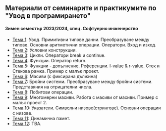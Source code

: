 ## Материали от семинарите и практикумите по "Увод в програмирането"
#### Зимен семестър 2023/2024, спец. Софтуерно инженерство

- [Тема 1](./Sem.%2001): Увод. Примитивни типове данни. Преобразуване между типове. Основни аритметични операции. Оператори. Вход и изход.
- [Тема 2](./Sem.%2002): Условни конструкции.
- [Тема 3](./Sem.%2003): Цикли. Оператори break и continue.
- [Тема 4](./Sem.%2004): Функции. Оператор return.
- [Тема 5](./Sem.%2005): Функции - допълнение. Референции. l-value & r-value. Стек и Стекова рамка. Пример с малък проект.
- [Тема 6](./Sem.%2006): Масиви (с фиксирана дължина)
- [Тема 7](./Sem.%2007): Бройни системи. Преобразуване между бройни системи. Представяния на отрицателни числа.
- [Тема 8](./Sem.%2008): Побитови операции.
- [Тема 9](./Sem.%2009): Многомерни масиви. Работа с масиви от масиви. Пример с малък проект 2.
- [Тема 10](./Sem.%2010): Указатели. Символни низове(стрингове). Основни операции с низове.
- [Тема 11](./Sem.%2011): Динамична памет.
- [Тема 12](./Sem.%2012): TBA.
